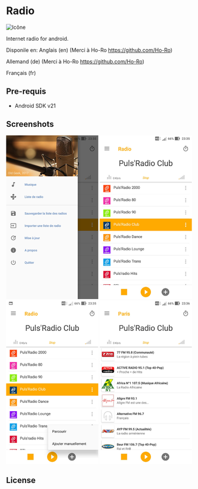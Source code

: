 # Radio
 ![Icône](/app/src/main/res/mipmap-xhdpi/ic_launcher.png)

Internet radio for android.

Disponile en: 
Anglais (en) (Merci à Ho-Ro https://github.com/Ho-Ro)

Allemand (de) (Merci à Ho-Ro https://github.com/Ho-Ro)

Français (fr)

Pre-requis
--------------

- Android SDK v21


Screenshots
-----------

<img alt="screenshot" src="/screenshot/01.jpg?raw=true" width="250px" /> <img alt="screenshot" src="/screenshot/02.jpg?raw=true" width="250px" />
<img alt="screenshot" src="/screenshot/03.jpg?raw=true" width="250px" /> <img alt="screenshot" src="/screenshot/04.jpg?raw=true" width="250px" />

License
-------


